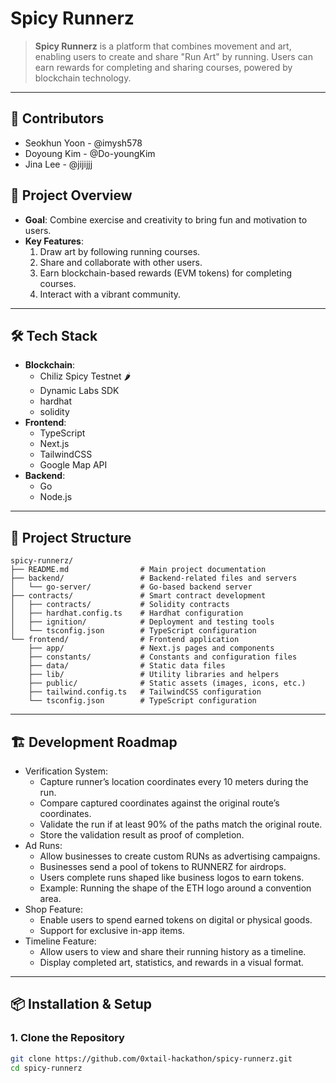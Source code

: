 # Spicy Runnerz

> **Spicy Runnerz** is a platform that combines movement and art, enabling users to create and share "Run Art" by running. Users can earn rewards for completing and sharing courses, powered by blockchain technology.

---
## 👥 Contributors

- Seokhun Yoon - @imysh578
- Doyoung Kim - @Do-youngKim
- Jina Lee - @jijijjj

## 🚀 Project Overview

- **Goal**: Combine exercise and creativity to bring fun and motivation to users.
- **Key Features**:
    1. Draw art by following running courses.
    2. Share and collaborate with other users.
    3. Earn blockchain-based rewards (EVM tokens) for completing courses.
    4. Interact with a vibrant community.

---

## 🛠️ Tech Stack

- **Blockchain**:
    - Chiliz Spicy Testnet 🌶️
    - Dynamic Labs SDK
    - hardhat
    - solidity
- **Frontend**:
    - TypeScript
    - Next.js
    - TailwindCSS
    - Google Map API
- **Backend**:
    - Go
    - Node.js
---

## 📂 Project Structure
```
spicy-runnerz/
├── README.md                # Main project documentation
├── backend/                 # Backend-related files and servers
│   └── go-server/           # Go-based backend server
├── contracts/               # Smart contract development
│   ├── contracts/           # Solidity contracts
│   ├── hardhat.config.ts    # Hardhat configuration
│   ├── ignition/            # Deployment and testing tools
│   └── tsconfig.json        # TypeScript configuration
└── frontend/                # Frontend application
    ├── app/                 # Next.js pages and components
    ├── constants/           # Constants and configuration files
    ├── data/                # Static data files
    ├── lib/                 # Utility libraries and helpers
    ├── public/              # Static assets (images, icons, etc.)
    ├── tailwind.config.ts   # TailwindCSS configuration
    └── tsconfig.json        # TypeScript configuration
```

---
## 🏗️ Development Roadmap
- Verification System:
	- Capture runner’s location coordinates every 10 meters during the run.
	- Compare captured coordinates against the original route’s coordinates.
	- Validate the run if at least 90% of the paths match the original route.
	- Store the validation result as proof of completion.
- Ad Runs:
    - Allow businesses to create custom RUNs as advertising campaigns.
    - Businesses send a pool of tokens to RUNNERZ for airdrops.
    - Users complete runs shaped like business logos to earn tokens.
    - Example: Running the shape of the ETH logo around a convention area.
- Shop Feature:
    - Enable users to spend earned tokens on digital or physical goods.
    - Support for exclusive in-app items.
- Timeline Feature:
    - Allow users to view and share their running history as a timeline.
    - Display completed art, statistics, and rewards in a visual format.

---
## 📦 Installation & Setup

### 1. Clone the Repository
```bash
git clone https://github.com/0xtail-hackathon/spicy-runnerz.git
cd spicy-runnerz
